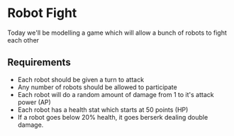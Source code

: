 # Robot Fight

Today we'll be modelling a game which will allow a bunch of robots to fight each other

## Requirements

- Each robot should be given a turn to attack
- Any number of robots should be allowed to participate
- Each robot will do a random amount of damage from 1 to it's attack power (AP)
- Each robot has a health stat which starts at 50 points (HP)
- If a robot goes below 20% health, it goes berserk dealing double damage.
